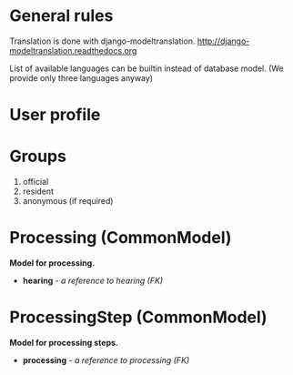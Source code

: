 

# General rules

Translation is done with django-modeltranslation.
http://django-modeltranslation.readthedocs.org

List of available languages can be builtin instead of database model.
(We provide only three languages anyway)

# User profile

# Groups
 1. official
 2. resident
 3. anonymous (if required)

# Processing (CommonModel)

**Model for processing.**

 - **hearing** - _a reference to hearing (FK)_

# ProcessingStep (CommonModel)

**Model for processing steps.**

 - **processing** - _a reference to processing (FK)_
